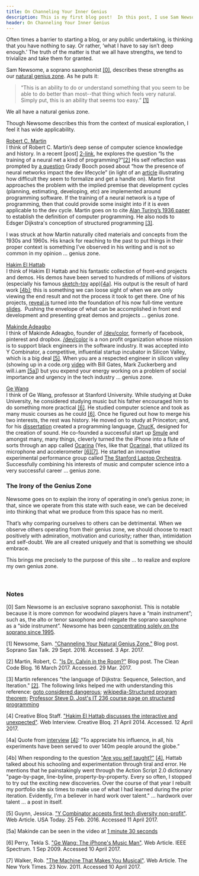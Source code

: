 ```yaml
---
title: On Channeling Your Inner Genius
description: This is my first blog post!  In this post, I use Sam Newsome's concept of one's "Inner Genius" to facilitate motivation for this blog and give praise for various "inner geniuses" I have observed.  Hopefully this will encourage others and myself in the process.
header: On Channeling Your Inner Genius
---
```


Often times a barrier to starting a blog, or any public undertaking, is thinking that you have nothing to say.  Or rather, ‘what I have to say isn’t deep enough.’  The truth of the matter is that we all have strengths, we tend to trivialize and take them for granted.

Sam Newsome, a soprano saxophonist [[0]](#0-note), describes these strengths as our [natural genius zone][1-link].  As he puts it:

> “This is an ability to do or understand something that you seem to be able to do better than most--that thing which feels very natural. Simply put, this is an ability that seems too easy.” [[1]](#1-citation)

We all have a natural genius zone.

Though Newsome describes this from the context of musical exploration, I feel it has wide applicability.  

[Robert C. Martin][martin-blog]  
I think of Robert C. Martin’s deep sense of computer science knowledge and history.  In a recent [post] [2-link], he explores the question “Is the training of a neural net a kind of programming?”[[2]](#2-citation)  His self reflection was prompted by [a question][2-link-booch] Grady Booch posed about “how the presence of neural networks impact the dev lifecycle” (in light of an [article][2-link-article] illustrating how difficult they seem to formalize and get a handle on).  Martin first approaches the problem with the implied premise that development cycles (planning, estimating, developing, etc) are implemented around programming software.  If the training of a neural network is a type of programming, then that could provide some insight into if it is even applicable to the dev cycle.  Martin goes on to cite [Alan Turing’s 1936 paper][2-link-turing] to establish the definition of computer programming.  He also nods to Edsger Dijkstra's conception of structured programming [[3]](#3-note).   

I was struck at how Martin naturally cited materials and concepts from the 1930s and 1960s.  His knack for reaching to the past to put things in their proper context is something I’ve observed in his writing and is not so common in my opinion … genius zone.


[Hakim El Hattab][hattab-blog]  
I think of Hakim El Hattab and his fantastic collection of front-end projects and demos.  His demos have been served to hundreds of millions of visitors (especially his famous [sketch-toy] app)[[4a]](#4a-note).  His output is the result of hard work [[4b]](#4b-note); this is something we can loose sight of when we are only viewing the end result and not the process it took to get there.  One of his projects, [reveal.js][reveal] turned into the foundation of his now full-time venture [slides].  Pushing the envelope of what can be accomplished in front end development and presenting great demos and projects … genius zone.
  
  
[Makinde Adeagbo][adeagbo-site]  
I think of Makinde Adeagbo, founder of [/dev/color][devcolor], formerly of facebook, pinterest and dropbox.  [/dev/color][devcolor] is a non profit organization whose mission is to support black engineers in the software industry.  It was accepted into Y Combinator, a competitive, influential startup incubator in Silicon Valley, which is a big deal [[5]](#5-citation).  When you are a respected engineer in silicon valley (showing up in a code.org [video][code.org-video] with Bill Gates, Mark Zuckerberg and will.i.am [[5a]](#5a-note)) but you expend your energy working on a problem of social importance and urgency in the tech industry … genius zone.


[Ge Wang][wang-site]  
I think of Ge Wang, professor at Stanford University.  While studying at Duke University, he considered studying music but his father encouraged him to do something more practical [[6]](#6-citation).  He studied computer science and took as many music courses as he could [[6]](#6-citation).  Once he figured out how to merge his two interests, the rest was history. He moved on to study at Princeton; and, for his [dissertation][wang-thesis] created a programming language, [ChucK], designed for the creation of sound.  He co-founded a successful start up [Smule] and amongst many, many things, cleverly turned the the iPhone into a flute of sorts through an app called [Ocarina] (Yes, like that [Ocarina][zelda]), that utilized its microphone and accelerometer [[6]](#6-citation)[[7]](#7-citation).  He started an innovative experimental performance group called [The Stanford Laptop Orchestra][slork].  Successfully combining his interests of music and computer science into a very successful career … genius zone.


### The Irony of the Genius Zone  
Newsome goes on to explain the irony of operating in one’s genius zone; in that, since we operate from this state with such ease, we can be deceived into thinking that what we produce from this space has no merit.  

That’s why comparing ourselves to others can be detrimental.  When we observe others operating from their genius zone, we should choose to react positively with admiration, motivation and curiosity; rather than, intimidation and self-doubt.  We are all created uniquely and that is something we should embrace.

This brings me precisely to the purpose of this site … to realize and explore my own genius zone.
<br/>  
<br/>

### Notes 
[<a name="0-note">0</a>] Sam Newsome is an exclusive soprano saxophonist.  This is notable because it is more common for woodwind players have a “main instrument”; such as, the alto or tenor saxophone and relegate the soprano saxophone as a “side instrument”.  Newsome has been [concentrating solely on the soprano since 1995](https://en.wikipedia.org/wiki/Sam_Newsome).

[1-link]: http://sopranosaxtalk.blogspot.com/2016/09/channeling-your-natural-genius-zone.html  
[<a name="1-citation">1</a>] Newsome, Sam. ["Channeling Your Natural Genius Zone."][1-link] Blog post. Soprano Sax Talk. 29 Sept. 2016. Accessed. 3 Apr. 2017. 

[martin-blog]: http://blog.cleancoder.com/
[2-link]: http://blog.cleancoder.com/uncle-bob/2017/03/16/DrCalvin.html  
[2-link-booch]: http://blog.cleancoder.com/assets/DrCalvin/boochtweet.jpg  
[2-link-article]: https://theoutline.com/post/1228/when-machines-go-rogue  
[2-link-turing]: https://www.cs.virginia.edu/~robins/Turing_Paper_1936.pdf  
[<a name="2-citation">2</a>] Martin, Robert, C. ["Is Dr. Calvin in the Room?"][2-link] Blog post. The Clean Code Blog. 16 March 2017. Accessed. 29 Mar. 2017.

[<a name="3-note">3</a>] Martin references "the language of Dijkstra: Sequence, Selection, and Iteration." [[2]](#2-citation). The following links helped me with understanding this reference: [goto considered dangerous](http://www.cs.utexas.edu/users/EWD/transcriptions/EWD02xx/EWD215.html); [wikipedia-Structured program theorem](https://en.wikipedia.org/wiki/Structured_program_theorem#Implications_and_refinements); [Professor Steve D. Jost's IT 236 course page on structured programming](http://condor.depaul.edu/sjost/it236/documents/structured.htm)

[hattab-blog]: http://hakim.se/
[sketch-toy]: http://sketchtoy.com/  
[reveal]: http://lab.hakim.se/reveal-js
[slides]: https://slides.com/
[4-link]: http://www.creativebloq.com/netmag/hakim-el-hattab-discusses-interactive-and-unexpected-41411404

[<a name="4-citation">4</a>] Creative Bloq Staff. ["Hakim El Hattab discusses the interactive and unexpected"][4-link]. Web Interview. Creative Bloq. 21 April 2014. Accessed. 12 April 2017.  

[<a name="4a-note">4a</a>] Quote from [interview][4-link] [[4]](#4-citation): “To appreciate his influence, in all, his experiments have been served to over 140m people around the globe.”  

[<a name="4b-note">4b</a>] When responding to the question ["Are you self taught?"][4-link] [[4]](#4-citation), Hattab talked about his schooling and experimentation through tiral and error.  He mentions that he painstakingly went through the Action Script 2.0 dictionary "page-by-page, line-byline, property-by-property. Every so often, I stopped to try out the exciting new discoveries. Over the course of that year I rebuilt my portfolio site six times to make use of what I had learned during the prior iteration. Evidently, I'm a believer in hard work over talent." ... hardwork over talent ... a post in itself.  

[adeagbo-site]: http://makinde.adeagbo.com/
[devcolor]: https://www.devcolor.org/
[devcolor-news-story]: https://www.usatoday.com/story/tech/news/2016/02/25/makinde-adeagbo-devcolor-y-combinator-diversity-silicon-valley/80931448/
[code.org-video]: https://www.youtube.com/watch?v=nKIu9yen5nc  
[code.org-1m-30sec]: http://www.youtube.com/watch?v=nKIu9yen5nc&t=1m30s 
[<a name="5-citation">5</a>] Guynn, Jessica. ["Y Combinator accepts first tech diversity non-profit"][devcolor-news-story]. Web Article. USA Today. 25 Feb. 2016. Accessed 11 April 2017.

[<a name="5a-note">5a</a>] Makinde can be seen in the video at [1 minute 30 seconds][code.org-1m-30sec]

[wang-site]: http://www.gewang.com/
[Smule]: https://www.smule.com/
[wang-jsg-fellow]: http://www.gf.org/fellows/all-fellows/ge-wang/
[ChucK]: http://chuck.stanford.edu/
[wang-thesis]: http://www.cs.princeton.edu/~gewang/thesis.html
[slork]: http://slork.stanford.edu/
[Ocarina]: https://s.smule.com/z0/assets/web/videos/web_ocarina_640x360.mp4
[zelda]: https://en.wikipedia.org/wiki/The_Legend_of_Zelda:_Ocarina_of_Time
[6-link]: http://spectrum.ieee.org/geek-life/profiles/ge-wang-the-iphones-music-man
[<a name="6-citation">6</a>] Perry, Tekla S. ["Ge Wang: The iPhone's Music Man"][6-link]. Web Article. IEEE Spectrum. 1 Sep 2009. Accessed 10 April 2017.

[7-link]: http://www.nytimes.com/2011/11/27/magazine/smule.html  
[<a name="7-citation">7</a>] Walker, Rob. ["The Machine That Makes You Musical"][7-link]. Web Article. The New York Times. 23 Nov. 2011. Accessed 10 April 2017.
